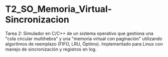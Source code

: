 # T2_SO_Memoria_Virtual-Sincronizacion
Tarea 2: Simulador en C/C++ de un sistema operativo que gestiona una "cola circular multihebra" y una "memoria virtual con paginación" utilizando algoritmos de reemplazo (FIFO, LRU, Óptimo). Implementado para Linux con manejo de sincronización y registros en log.
